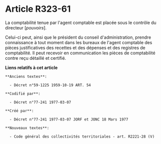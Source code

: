 # Article R323-61

La comptabilité tenue par l'agent comptable est placée sous le contrôle du directeur [*pouvoirs*].

Celui-ci peut, ainsi que le président du conseil d'administration, prendre connaissance à tout moment dans les bureaux de
l'agent comptable des pièces justificatives des recettes et des dépenses et des registres de comptabilité. Il peut recevoir
en communication les pièces de comptabilité contre reçu détaillé et certifié.

**Liens relatifs à cet article**

	**Anciens textes**:

	  - Décret n°59-1225 1959-10-19 ART. 54

	**Codifié par**:

	  - Décret n°77-241 1977-03-07

	**Créé par**:

	  - Décret n°77-241 1977-03-07 JORF et JONC 18 Mars 1977

	**Nouveaux textes**:

	  - Code général des collectivités territoriales - art. R2221-28 (V)
